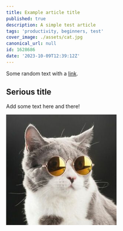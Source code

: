 ```yaml
---
title: Example article title
published: true
description: A simple test article
tags: 'productivity, beginners, test'
cover_image: ./assets/cat.jpg
canonical_url: null
id: 1628686
date: '2023-10-09T12:39:12Z'
---
```


Some random text with a [link](https://code.visualstudio.com).

## Serious title

Add some text here and there!

![and some pictures too](./assets/cat.jpg)
